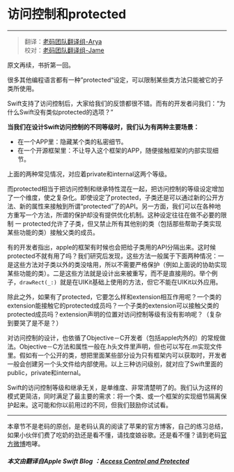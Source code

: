 # 访问控制和protected
-----------------

> 翻译：[老码团队翻译组-Arya](http://weibo.com/littlekok/)  
> 校对：[老码团队翻译组-Jame](http://weibo.com/u/5241713117)

原文再续，书折第一回。

很多其他编程语言都有一种”protected“设定，可以限制某些类方法只能被它的子类所使用。

Swift支持了访问控制后，大家给我们的反馈都很不错。而有的开发者问我们：“为什么Swift没有类似protected的选项？” 



**当我们在设计Swift访问控制的不同等级时，我们认为有两种主要场景：**

* 在一个APP里：隐藏某个类的私密细节。
* 在一个开源框架里：不让导入这个框架的APP，随便接触框架的内部实现细节。

上面的两种常见情况，对应着private和internal这两个等级。

而protected相当于把访问控制和继承特性混在一起，把访问控制的等级设定增加了一个维度，使之复杂化。即使设定了protected，子类还是可以通过新的公开方法、新的属性来接触到所谓“protected”了的API。另一方面，我们可以在各种地方重写一个方法，所谓的保护却没有提供优化机制。这种设定往往在做不必要的限制  一 protected允许了子类，但又禁止所有其他别的类（包括那些帮助子类实现某些功能的类）接触父类的成员。

有的开发者指出，apple的框架有时候也会把给子类用的API分隔出来。这时候protected不就有用了吗？我们研究后发现，这些方法一般属于下面两种情况：一是这些方法对子类以外的类没啥用，所以不需要严格保护（例如上面说的协助实现某些功能的类）。二是这些方法就是设计出来被重写，而不是直接用的。举个例子，`drawRect(_:) `就是在UIKit基础上使用的方法，但它不能在UIKit以外应用。

除此之外，如果有了protected，它要怎么样和extension相互作用呢？一个类的extension能接触它的protected成员吗？一个子类的extension可以接触父类的protected成员吗？extension声明的位置对访问控制等级有没有影响呢？（复杂到要哭了是不是？）

对访问控制的设计，也依循了Objective－C开发者（包括apple内外的）的常规做法。Objective－C方法和属性一般在.h头文件里声明，但也可以写在.m实现文件里。假如有一个公开的类，想把里面某些部分设为只有框架内可以获取时，开发者一般会创建另一个头文件给内部使用。以上三种访问级别，就对应了Swift里面的public，private和internal。

Swift的访问控制等级和继承无关，是单维度、非常清楚明了的。我们认为这样的模式更简洁，同时满足了最主要的需求：将一个类、或一个框架的实现细节隔离保护起来。这可能和你以前用过的不同，但我们鼓励你试试看。

-----------------
本章节不是老码的原创，是老码认真的阅读了苹果的官方博客，自己的练习总结，如果小伙伴们费了吃奶的劲还是看不懂，请找度娘谷歌。还是看不懂？请到老码[官方微博](http://weibo.com/u/5241713117)咆哮。  

##### 本文由翻译自Apple Swift Blog ：[Access Control and Protected](原文地址：https://developer.apple.com/swift/blog/?id=11)
